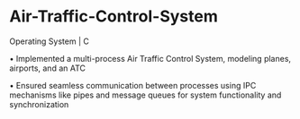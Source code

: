 # Air-Traffic-Control-System

Operating System | C 

• Implemented a multi-process Air Traffic Control System, modeling planes, airports, and an ATC

• Ensured seamless communication between processes using IPC mechanisms like pipes and message queues for system functionality and synchronization
